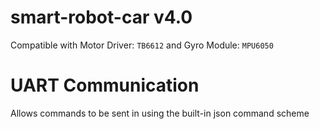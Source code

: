 # smart-robot-car v4.0
Compatible with Motor Driver: `TB6612` and Gyro Module: `MPU6050`

# UART Communication
Allows commands to be sent in using the built-in json command scheme